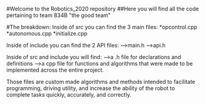 #Welcome to the Robotics_2020 repository
##Here you will find all the code pertaining to team 834B "the good team"

#The breakdown:
Inside of src you can find the 3 main files:
*opcontrol.cpp
*autonomous.cpp
*initialize.cpp

Inside of include you can find the 2 API files:
-->main.h
-->api.h

Inside of src and include you will find:
-->a .h file for declarations and definitions
-->a cpp file for functions and algorithms that were made to be implemented across the entire project.

Those files are custom made algorithms and methods intended to facilitate programming, driving utility, and increase the ability of the robot to complete tasks quickly, accurately, and correctly.
